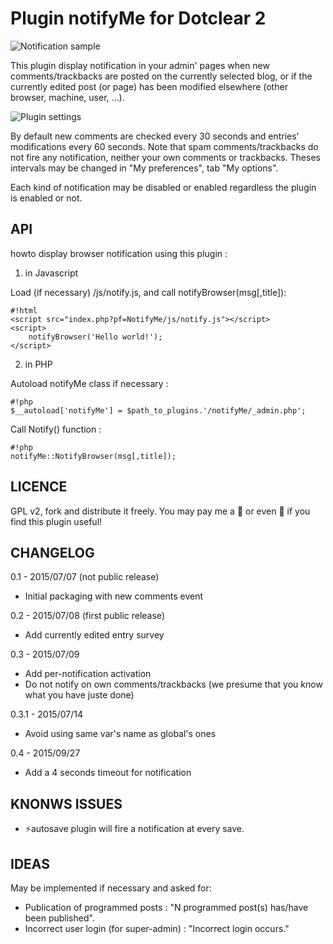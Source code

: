 # Plugin notifyMe for Dotclear 2

![Notification sample](http://open-time.net/public/screenshots/2015/notify-me-display.jpg)

This plugin display notification in your admin' pages when new comments/trackbacks are posted on the currently selected blog, or if the currently edited post (or page) has been modified elsewhere (other browser, machine, user, …).

![Plugin settings](http://open-time.net/public/screenshots/2015/notify-me-prefs.jpg)

By default new comments are checked every 30 seconds and entries' modifications every 60 seconds. Note that spam comments/trackbacks do not fire any notification, neither your own comments or trackbacks. Theses intervals may be changed in "My preferences", tab "My options".

Each kind of notification may be disabled or enabled regardless the plugin is enabled or not.

## API

howto display browser notification using this plugin :

1. in Javascript

Load (if necessary) /js/notify.js, and call notifyBrowser(msg[,title]):


```
#!html
<script src="index.php?pf=NotifyMe/js/notify.js"></script>
<script>
	notifyBrowser('Hello world!');
</script>
```

2. in PHP

Autoload notifyMe class if necessary :

```
#!php
$__autoload['notifyMe'] = $path_to_plugins.'/notifyMe/_admin.php';
```

Call Notify() function :

```
#!php
notifyMe::NotifyBrowser(msg[,title]);
```


## LICENCE

GPL v2, fork and distribute it freely. You may pay me a 🍺 or even 🍻 if you find this plugin useful!


## CHANGELOG

0.1 - 2015/07/07 (not public release)

- Initial packaging with new comments event

0.2 - 2015/07/08 (first public release)

-  Add currently edited entry survey

0.3 - 2015/07/09

- Add per-notification activation
- Do not notify on own comments/trackbacks (we presume that you know what you have juste done)

0.3.1 - 2015/07/14

- Avoid using same var's name as global's ones

0.4 - 2015/09/27

- Add a 4 seconds timeout for notification


## KNONWS ISSUES

- ⚡autosave plugin will fire a notification at every save.


## IDEAS

May be implemented if necessary and asked for:

- Publication of programmed posts : "N programmed post(s) has/have been published".
- Incorrect user login (for super-admin) : "Incorrect login occurs."
